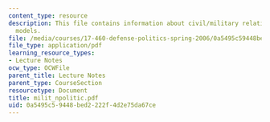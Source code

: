 ```yaml
---
content_type: resource
description: This file contains information about civil/military relations and it's
  models.
file: /media/courses/17-460-defense-politics-spring-2006/0a5495c59448bed2222f4d2e75da67ce_milit_npolitic.pdf
file_type: application/pdf
learning_resource_types:
- Lecture Notes
ocw_type: OCWFile
parent_title: Lecture Notes
parent_type: CourseSection
resourcetype: Document
title: milit_npolitic.pdf
uid: 0a5495c5-9448-bed2-222f-4d2e75da67ce
---
```

